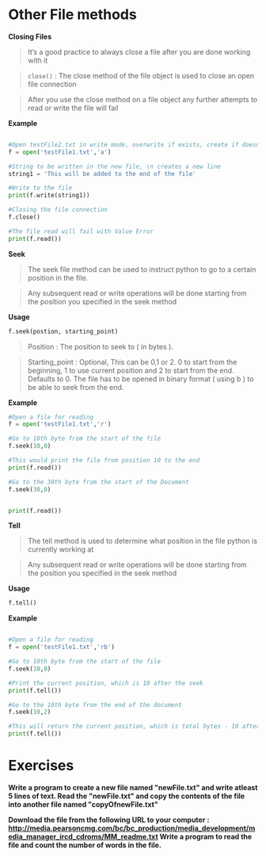
# Other File methods

**Closing Files**

> It’s a good practice to always close a file after you are done working with it

> ```close()``` : The close method of the file object is used to close an open file connection

> After you use the close method on a file object any further attempts to read or write the file will fail

**Example**

```python

#Open testFile2.txt in write mode, overwrite if exists, create if doesnt exist
f = open('testFile1.txt','a')

#String to be written in the new file, \n creates a new line
string1 = 'This will be added to the end of the file'

#Write to the file
print(f.write(string1))

#Closing the file connection
f.close()

#The file read will fail with Value Error
print(f.read())

```


**Seek**

> The seek file method can be used to instruct python to go to a certain position in the file.

> Any subsequent read or write operations will be done starting from the position you specified in the seek method


**Usage**

```python
f.seek(postion, starting_point)

```

> Position : The position to seek to ( in bytes ).

> Starting_point : Optional, This can be 0,1 or 2. 0 to start from the beginning, 1 to use current position and 2 to start from the end. Defaults to 0. The file has to be opened in binary format ( using b ) to be able to seek from the end.



**Example**

```python
#Open a file for reading
f = open('testFile1.txt','r')

#Go to 10th byte from the start of the file
f.seek(10,0)

#This would print the file from position 10 to the end
print(f.read())

#Go to the 30th byte from the start of the Document
f.seek(30,0)


print(f.read())

```




**Tell**

> The tell method is used to determine what position in the file python is currently working at

> Any subsequent read or write operations will be done starting from the position you specified in the seek method


**Usage**
```python
f.tell()

```

**Example**

```python

#Open a file for reading
f = open('testFile1.txt','rb')

#Go to 10th byte from the start of the file
f.seek(10,0)

#Print the current position, which is 10 after the seek
print(f.tell())

#Go to the 10th byte from the end of the document
f.seek(10,2)

#This will return the current position, which is total bytes - 10 after the previous seek
print(f.tell())

```


# Exercises

**Write a program to create a new file named "newFile.txt" and write atleast 5 lines of text.
Read the "newFile.txt" and copy the contents of the file into another file named "copyOfnewFile.txt"**



**Download the file from the following URL to your computer : http://media.pearsoncmg.com/bc/bc_production/media_development/media_manager_ircd_cdroms/MM_readme.txt
Write a program to read the file and count the number of words in the file.**
